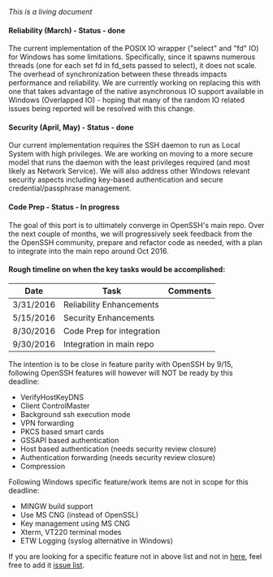 _This is a living document_

#### Reliability (March) - Status - done
The current implementation of the POSIX IO wrapper ("select" and "fd" IO) for Windows has some limitations. Specifically, since it spawns numerous threads (one for each set fd in fd_sets passed to select), it does not scale. The overhead of synchronization between these threads impacts performance and reliability. We are currently working on replacing this with one that takes advantage of the native asynchronous IO support available in Windows (Overlapped IO) - hoping that many of the random IO related issues being reported will be resolved with this change. 
#### Security (April, May) - Status - done
Our current implementation requires the SSH daemon to run as Local System with high privileges. We are working on moving to a more secure model that runs the daemon with the least privileges required (and most likely as Network Service). We will also address other Windows relevant security aspects including key-based authentication and secure credential/passphrase management.
#### Code Prep - Status - In progress
The goal of this port is to ultimately converge in OpenSSH's main repo. Over the next couple of months, we will progressively seek feedback from the the OpenSSH community, prepare and refactor code as needed, with a plan to integrate into the main repo around Oct 2016.


#### Rough timeline on when the key tasks would be accomplished:

| Date          | Task                   | Comments  |
| ---           |---                     | ---       |
| 3/31/2016     | Reliability Enhancements |           |
| 5/15/2016     | Security Enhancements     |        |
| 8/30/2016     | Code Prep for integration |        |
| 9/30/2016     | Integration in main repo  |        |



The intention is to be close in feature parity with OpenSSH by 9/15, following OpenSSH features will however will NOT be ready by this deadline:
- VerifyHostKeyDNS
- Client ControlMaster
- Background ssh execution mode
- VPN forwarding
- PKCS based smart cards
- GSSAPI based authentication
- Host based authentication (needs security review closure)
- Authentication forwarding (needs security review closure)
- Compression

Following Windows specific feature/work items are not in scope for this deadline:
- MINGW build support
- Use MS CNG (instead of OpenSSL)
- Key management using MS CNG
- Xterm, VT220 terminal modes
- ETW Logging (syslog alternative in Windows)

If you are looking for a specific feature not in above list and not in [here](https://github.com/PowerShell/Win32-OpenSSH/labels/feature%20request), feel free to add it [issue list](https://github.com/PowerShell/Win32-OpenSSH/issues).

